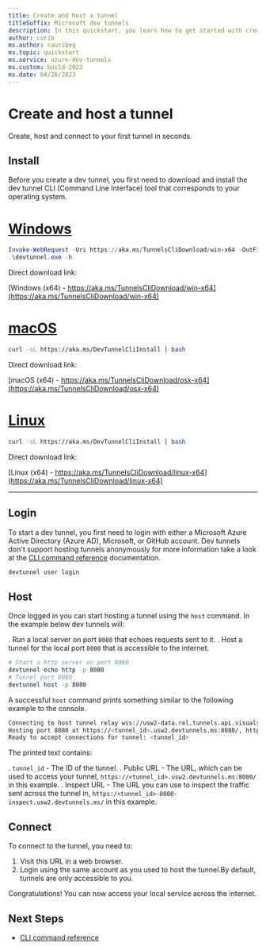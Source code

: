 ```yaml
---
title: Create and host a tunnel
titleSuffix: Microsoft dev tunnels
description: In this quickstart, you learn how to get started with creating publicly accessible ports for local services with dev tunnels. After you complete these steps, you have a dev tunnel that you can use to connect to remote compute.
author: curib
ms.author: cauribeg
ms.topic: quickstart
ms.service: azure-dev-tunnels
ms.custom: build-2023
ms.date: 04/26/2023 
---
```

# Create and host a tunnel

Create, host and connect to your first tunnel in seconds.

## Install

Before you create a dev tunnel, you first need to download and install the dev tunnel CLI (Command Line Interface) tool that corresponds to your operating system.

# [Windows](#tab/windows)

```powershell
Invoke-WebRequest -Uri https://aka.ms/TunnelsCliDownload/win-x64 -OutFile devtunnel.exe
.\devtunnel.exe -h
```

Direct download link:

[Windows (x64) - https://aka.ms/TunnelsCliDownload/win-x64](https://aka.ms/TunnelsCliDownload/win-x64)

# [macOS](#tab/macos)

```bash
curl -sL https://aka.ms/DevTunnelCliInstall | bash
```

Direct download link:

[macOS (x64) - https://aka.ms/TunnelsCliDownload/osx-x64](https://aka.ms/TunnelsCliDownload/osx-x64)

# [Linux](#tab/linux)

```bash
curl -sL https://aka.ms/DevTunnelCliInstall | bash
```

Direct download link:

[Linux (x64) - https://aka.ms/TunnelsCliDownload/linux-x64](https://aka.ms/TunnelsCliDownload/linux-x64)

---

## Login

To start a dev tunnel, you first need to login with either a Microsoft Azure Active Directory (Azure AD), Microsoft, or GitHub account. Dev tunnels don't support hosting tunnels anonymously for more information take a look at the [CLI command reference](cli-commands.md) documentation.

```bash
devtunnel user login
```

## Host

Once logged in you can start hosting a tunnel using the `host` command. In the example below dev tunnels will:

. Run a local server on port `8080` that echoes requests sent to it.
. Host a tunnel for the local port `8080` that is accessible to the internet.

```bash
# Start a http server on port 8080
devtunnel echo http -p 8080
# Tunnel port 8080
devtunnel host -p 8080
```

A successful `host` command prints something similar to the following example to the console.

```bash
Connecting to host tunnel relay wss://usw2-data.rel.tunnels.api.visualstudio.com/api/v1/Host/Connect/<tunnel_id>
Hosting port 8080 at https://<tunnel_id>.usw2.devtunnels.ms:8080/, https://<tunnel_id>-8080.usw2.devtunnels.ms/ and inspect it at https:/<tunnel_id>-8080-inspect.usw2.devtunnels.ms/
Ready to accept connections for tunnel: <tunnel_id>
```

The printed text contains:

. `tunnel_id` - The ID of the tunnel.
. Public URL - The URL, which can be used to access your tunnel, `https://<tunnel_id>.usw2.devtunnels.ms:8080/` in this example.
. Inspect URL - The URL you can use to inspect the traffic sent across the tunnel in, `https:/<tunnel_id>-8080-inspect.usw2.devtunnels.ms/` in this example.

## Connect

To connect to the tunnel, you need to:

1. Visit this URL in a web browser.
1. Login using the same account as you used to host the tunnel.By default, tunnels are only accessible to you.

Congratulations! You can now access your local service across the internet.

## Next Steps

- [CLI command reference](cli-commands.md)
